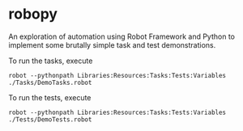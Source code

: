 # robopy
An exploration of automation using Robot Framework and Python to implement some brutally simple task and test demonstrations.

To run the tasks, execute
```commandline
robot --pythonpath Libraries:Resources:Tasks:Tests:Variables ./Tasks/DemoTasks.robot
```

To run the tests, execute
```commandline
robot --pythonpath Libraries:Resources:Tasks:Tests:Variables ./Tests/DemoTests.robot
```
